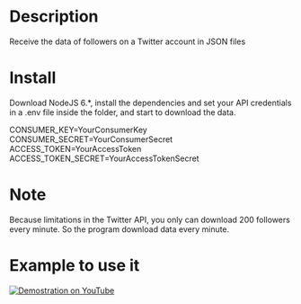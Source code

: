 # Description

Receive the data of followers on a Twitter account in JSON files

# Install

Download NodeJS 6.*, install the dependencies and set your API credentials in a .env file inside the folder, and start to download the data.

CONSUMER_KEY=YourConsumerKey
CONSUMER_SECRET=YourConsumerSecret
ACCESS_TOKEN=YourAccessToken
ACCESS_TOKEN_SECRET=YourAccessTokenSecret

# Note

Because limitations in the Twitter API, you only can download 200 followers every minute. So the program download data every minute.

# Example to use it

[![Demostration on YouTube](http://img.youtube.com/vi/YOUTUBE_VIDEO_ID_HERE/0.jpg)](https://youtu.be/gjOEOhYKB-M)





